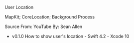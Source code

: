 User Location

MapKit; CoreLocation;
Background Process

Source From: YouTube
By: Sean Allen

- v0.1.0 How to show user's location - Swift 4.2 - Xcode 10


